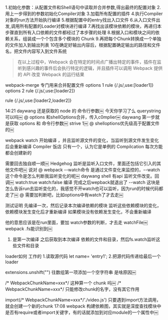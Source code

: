 1.初始化参数：从配置文件和Shell语句中读取并合并参数,得出最终的配置对象
2.用上一步得到的参数初始化Compiler对象
3.加载所有配置的插件
4.执行Compiler对象的run方法开始执行编译
5.根据配置中的entry找出入口文件
6.从入口文件出发,调用所有配置的Loader对模块进行编译
7.再找出该模块依赖的模块，再递归本步骤直到所有入口依赖的文件都经过了本步骤的处理
8.根据入口和模块之间的依赖关系，组装成一个个包含多个模块的 Chunk
9.再把每个Chunk转换成一个单独的文件加入到输出列表
10在确定好输出内容后，根据配置确定输出的路径和文件名，把文件内容写入到文件系统
> 在以上过程中，Webpack 会在特定的时间点广播出特定的事件，插件在监听到感兴趣的事件后会执行特定的逻辑，并且插件可以调用 Webpack 提供的 API 改变 Webpack 的运行结果


webpack-merge 专门用来合并配置文件
options 1
rule {/.js/,use:[loader1]}
options 2
rule {/.js/,use:[loader2]}

rule {/.js/,use:[loader2,loader2]}



14:21
daywang
还是获取的 node 的 命令行参数￼
今天你学习了么
querystring可以吗￼
@
options 和shellOptions合并，传入c0mplier￼
daywang
第一步就是获取 options 和 命令行参数￼
strive
1￼
@
shelloptions优先级高于配置文件的￼


webpack watch
开始编译 ，并且监听源文件的变化，当监听到源文件发生变化后会重新编译 
Compiler 饭店 只有一个，认为它是单例的
Compilcation 每次方能都会创建新的



需要回去独自顺一顺￼
Hedgehog
监听是监听入口文件，里面还包括它引入的其他文件吧￼
说对
@
webpack --watch命令 是通过文件变化来监控的，--watch这个命令是怎么判断我监听变化的呢￼
daywang
shell 有api 监听文件改变。回调￼
watch:true watch:false 编译 完成之后wepback就退出了
--watch 这块是怎么告诉run去监听变化的，我感觉不开watch也可以监听，因为run的时候代码都走了￼
@
需要加判断吧，比如options中有watch了才去走￼


测试证明
先编译一次，然后记录本次编译依赖的模块
监听这些依赖模块的变化，依赖模块发生变化后才重新编译 
如果模块没有依赖发生变化，不会重新编译


他的意思应该是在run里面，要加 watch参数的判断，才去走 watchFile￼
webpack
.fs能识别到￼

1. 是第一次编译 之后获取到本次编译 依赖的文件和目录，然后fs.watch监听这些文件和目录


loader如何 工作的
1.读取源代码
let name= 'entry1';
2.把源代码传递给最后一个loader


extensions.unshift("") 往数组第一项添加一个空字符串 是啥原因￼




/* WebpackChunkName=xxx*/ 这种算一个 chunk 吗￼
/* WebpackChunkName=xxx*/ 只能修改chunk的名字，没有其它作用

import(/* WebpackChunkName=xxx*/'./video.js')
只要遇到import方法调用，就会创建一个新的chunk
17:08
webpack
构建依赖图，其实就是深度查找模块中是否有require或者import关键字，有的话就添加到对应module的一个属性中￼
